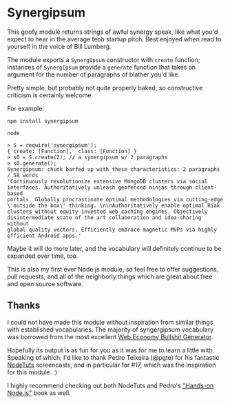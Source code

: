 # Synergipsum

This goofy module returns strings of awful synergy speak, like what you'd expect to hear in the average tech startup pitch. Best enjoyed when read to yourself in the voice of Bill Lumberg.

The module exports a `SynergIpsum` constructor with `create` function; instances of `SynergIpsum` provide a `generate` function that takes an argument for the number of paragraphs of blather you'd like.

Pretty simple, but probably not quite properly baked, so constructive criticism is certainly welcome.

For example:

    npm install synergipsum

    node

    > S = require('synergipsum');
    { create: [Function], _class: [Function] }
    > s0 = S.create(2); // a synergipsum w/ 2 paragraphs
    > s0.generate();
    Synergipsum: chunk barfed up with these characteristics: 2 paragraphs / 58 words
    'Continuously revolutionize extensive MongoDB clusters via social
    interfaces. Authoritatively unleash geofenced ninjas through client-based
    portals. Globally procrastinate optimal methodologies via cutting-edge
    \'outside the box\' thinking. \n\nAuthoritatively enable optimal Riak
    clusters without equity invested web caching engines. Objectively
    disintermediate state of the art collaboration and idea-sharing without
    global quality vectors. Efficiently embrace magnetic MVPs via highly
    efficient Android apps.'

Maybe it will do more later, and the vocabulary will definitely continue to be expanded over time, too.

This is also my first ever Node.js module, so feel free to offer suggestions, pull requests, and all of the neighborly things which are great about free and open source software.

## Thanks

I could not have made this module without inspiration from similar things with established vocabularies. The majority of syngergipsum vocabulary was borrowed from the most excellent [Web Economy Bullshit Generator](http://www.dack.com/web/bullshit.html).

Hopefully its output is as fun for you as it was for me to learn a little with. Speaking of which, I'd like to thank Pedro Teixeira (@pgte) for his fantastic [NodeTuts](http://nodetuts.com/) screencasts, and in particular for #17, which was the inspiration for this module. :)

I highly recommend checking out both NodeTuts and Pedro's ["Hands-on Node.js"](http://nodetuts.com/handson-nodejs-book.html) book as well.